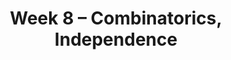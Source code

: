 ---
title: "Week 8 – Combinatorics, Independence"
weekNumber: 8
days:
  - date: '2024-05-20'
    events:
      - name: DISC 7
        type: disc
        title: Groupwork 6
  - date: '2024-05-21'
    events:
      - name: LEC 14
        type: lecture
        title: More Combinatorics
        # url: resources/lectures/lec03/lec03.html
        # filled: resources/lectures/lec03/lec03-filled.html
        # podcast: https://podcast.ucsd.edu/watch/wi24/dsc80_a00/3
  - date: '2024-05-23'
    events:
      - name: LEC 15
        type: lecture
        title: Independence and Bayes' Theorem
        # url: resources/lectures/lec03/lec03.html
        # filled: resources/lectures/lec03/lec03-filled.html
        # podcast: https://podcast.ucsd.edu/watch/wi24/dsc80_a00/3
      - name: HW 6
        type: hw
        title: Homework 6
---